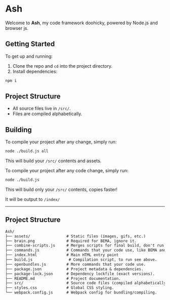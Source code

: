 # Ash

Welcome to **Ash**, my code framework doohicky, powered by Node.js and browser js.

## Getting Started

To get up and running:

1. Clone the repo and `cd` into the project directory.
2. Install dependencies:

```bash
npm i
```

## Project Structure

* All source files live in `/src/`.
* Files are compiled alphabetically.

## Building

To compile your project after any change, simply run:

```bash
node ./build.js all
```

This will build your `/src/` contents and assets.


To compile your project after any code change, simply run:

```bash
node ./build.js 
```

This will build only your `/src/` contents, copies faster!


It will be output to `/index/`

---

## Project Structure
```txt
Ash/
├── assets/                # Static files (images, gifs, etc.)
├── brain.png              # Required for BEMA, ignore it.
├── combine-scripts.js     # Merges scripts for final build, don't run on its own.
├── commands.js            # Commands that your code use, like BEMA and onEvent.
├── index.html             # Main HTML entry point
├── build.js                # Compilation script, to run see above.
├── openbundles.js         # More commands that your code use.
├── package.json           # Project metadata & dependencies.
├── package-lock.json      # Dependency lockfile (exact versions).
├── README.md              # Project documentation.
├── src/                   # Source code files (compiled alphabetically).
├── styles.css             # Global CSS styling.
└── webpack.config.js      # Webpack config for bundling/compiling.
```
